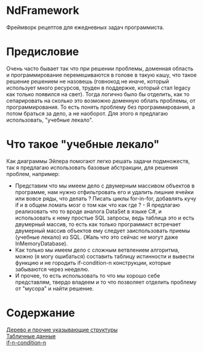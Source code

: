 # NdFramework
Фреймворк рецептов для ежедневных задач программиста.
# Предисловие
Очень часто бывает так что при решении проблемы, доменная область и программирование перемешиваются в голове в такую кашу, что такое решение решением не назовешь (говнокод не иначе, который использует много ресурсов, труден в поддержке, который стал legacy как только появился на свет). Тогда логично было бы отделить, как то сепарировать на сколько это возможно доменную облать проблемы, от программирования. То есть понять проблему без программирования, а потом браться за дело, а не наоборот. Для этого я предлагаю использовать, "учебные лекало".
# Что такое "учебные лекало"
Как диаграммы Эйлера помогают легко решать задачи подмножеств, так я предлагаю использовать базовые абстракции, для решения проблем, например:
* Представим что мы имеем дело с двумерным массивом объектов в программе, нам нужно отфильтровать его и удалить лишние ячейки или вовсе ряды, что делать ? Писать циклы for-in-for, добавлять кучу if и в общем ломать мозг о том как что как где ? - Я предлагаю реализовать что то вроде аналога DataSet в языке C#, и использовать к нему простые SQL запросы, ведь таблица это и есть двумерный массив, то есть как только программист встречает двумерный массив объектов ему следует заиспользовать приемы (учебные лекало) из SQL. (Жаль что это сейчас не могут даже InMemoryDatabase).
* Как только мы имеем дело с сложным ветвлением алгоритма, можно (я могу ошибаться) составить таблицу истинности и вывести функцию и не городить if-condition-n конструкции, которые забываются через нееделю.
* И прочее, то есть использовать то что мы хорошо себе представлям, твердо владеем и то что позволяет отделить проблему от "мусора" и найти решение.

# Содержание
[Дерево и прочие указывающие структуры](Дерево_и_прочие_указывающие_структуры)<br>
[Табличные данные](Табличные_данные)<br>
[if-n-condition-n](if-n-condition-n)<br>

